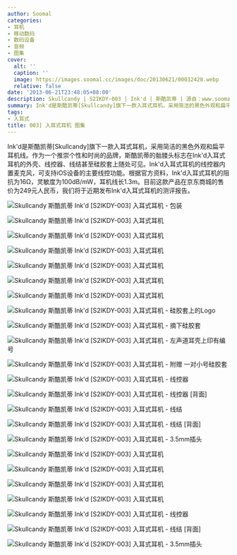 ```yaml
---
author: Soomal
categories:
- 耳机
- 移动数码
- 数码设备
- 音频
- 图集
cover:
  alt: ''
  caption: ''
  image: https://images.soomal.cc/images/doc/20130621/00032428.webp
  relative: false
date: '2013-06-21T23:48:05+08:00'
description: Skullcandy | S2IKDY-003 | Ink'd | 斯酷凯蒂 | 源自：www.soomal.com | 版权：原创 |  平均/总评分：10.00/10
summary: Ink'd是斯酷凯蒂[Skullcandy]旗下一款入耳式耳机，采用简洁的黑色外观和扁平耳机线，斯酷凯蒂的骷髅头标志在Ink'd入耳式耳机的外壳、线控器、线结甚至硅胶套上随处可见。Ink'd入耳式耳机的线控器内置麦克风，可支持iOS设备的主要线控功能。
tags:
- 入耳式
title: 003] 入耳式耳机 图集
---
```


Ink'd是斯酷凯蒂[Skullcandy]旗下一款入耳式耳机，采用简洁的黑色外观和扁平耳机线。作为一个推崇个性和时尚的品牌，斯酷凯蒂的骷髅头标志在Ink'd入耳式耳机的外壳、线控器、线结甚至硅胶套上随处可见。Ink'd入耳式耳机的线控器内置麦克风，可支持iOS设备的主要线控功能。根据官方资料，Ink'd入耳式耳机的阻抗为16Ω，灵敏度为100dB/mW，耳机线长1.3m。目前这款产品在京东商城的售价为249元人民币，我们将于近期发布Ink'd入耳式耳机的测评报告。



![Skullcandy 斯酷凯蒂 Ink'd [S2IKDY-003] 入耳式耳机 - 包装](https://images.soomal.cc/images/doc/20130621/00032429.webp)



![Skullcandy 斯酷凯蒂 Ink'd [S2IKDY-003] 入耳式耳机](https://images.soomal.cc/images/doc/20130621/00032430.webp)



![Skullcandy 斯酷凯蒂 Ink'd [S2IKDY-003] 入耳式耳机](https://images.soomal.cc/images/doc/20130621/00032431.webp)



![Skullcandy 斯酷凯蒂 Ink'd [S2IKDY-003] 入耳式耳机](https://images.soomal.cc/images/doc/20130621/00032432.webp)



![Skullcandy 斯酷凯蒂 Ink'd [S2IKDY-003] 入耳式耳机](https://images.soomal.cc/images/doc/20130621/00032433.webp)



![Skullcandy 斯酷凯蒂 Ink'd [S2IKDY-003] 入耳式耳机](https://images.soomal.cc/images/doc/20130621/00032434.webp)



![Skullcandy 斯酷凯蒂 Ink'd [S2IKDY-003] 入耳式耳机](https://images.soomal.cc/images/doc/20130621/00032435.webp)



![Skullcandy 斯酷凯蒂 Ink'd [S2IKDY-003] 入耳式耳机 - 硅胶套上的Logo](https://images.soomal.cc/images/doc/20130621/00032436.webp)



![Skullcandy 斯酷凯蒂 Ink'd [S2IKDY-003] 入耳式耳机 - 摘下硅胶套](https://images.soomal.cc/images/doc/20130621/00032437.webp)



![Skullcandy 斯酷凯蒂 Ink'd [S2IKDY-003] 入耳式耳机 - 左声道耳壳上印有编号](https://images.soomal.cc/images/doc/20130621/00032438.webp)



![Skullcandy 斯酷凯蒂 Ink'd [S2IKDY-003] 入耳式耳机 - 附赠 一对小号硅胶套](https://images.soomal.cc/images/doc/20130621/00032439.webp)



![Skullcandy 斯酷凯蒂 Ink'd [S2IKDY-003] 入耳式耳机 - 线控器](https://images.soomal.cc/images/doc/20130621/00032440.webp)



![Skullcandy 斯酷凯蒂 Ink'd [S2IKDY-003] 入耳式耳机 - 线控器 [背面]](https://images.soomal.cc/images/doc/20130621/00032441.webp)



![Skullcandy 斯酷凯蒂 Ink'd [S2IKDY-003] 入耳式耳机 - 线结](https://images.soomal.cc/images/doc/20130621/00032442.webp)



![Skullcandy 斯酷凯蒂 Ink'd [S2IKDY-003] 入耳式耳机 - 线结 [背面]](https://images.soomal.cc/images/doc/20130621/00032443.webp)



![Skullcandy 斯酷凯蒂 Ink'd [S2IKDY-003] 入耳式耳机 - 3.5mm插头](https://images.soomal.cc/images/doc/20130621/00032444.webp)



![Skullcandy 斯酷凯蒂 Ink'd [S2IKDY-003] 入耳式耳机](https://images.soomal.cc/images/doc/20130621/00032445.webp)



![Skullcandy 斯酷凯蒂 Ink'd [S2IKDY-003] 入耳式耳机](https://images.soomal.cc/images/doc/20130621/00032446.webp)



![Skullcandy 斯酷凯蒂 Ink'd [S2IKDY-003] 入耳式耳机](https://images.soomal.cc/images/doc/20130621/00032447.webp)



![Skullcandy 斯酷凯蒂 Ink'd [S2IKDY-003] 入耳式耳机](https://images.soomal.cc/images/doc/20130621/00032448.webp)



![Skullcandy 斯酷凯蒂 Ink'd [S2IKDY-003] 入耳式耳机 - 线控器](https://images.soomal.cc/images/doc/20130621/00032449.webp)



![Skullcandy 斯酷凯蒂 Ink'd [S2IKDY-003] 入耳式耳机 - 线结 [背面]](https://images.soomal.cc/images/doc/20130621/00032450.webp)



![Skullcandy 斯酷凯蒂 Ink'd [S2IKDY-003] 入耳式耳机 - 3.5mm插头](https://images.soomal.cc/images/doc/20130621/00032451.webp)